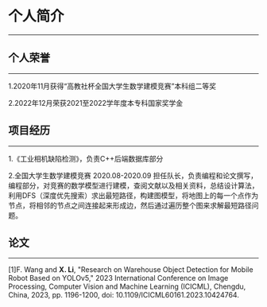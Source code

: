 # 个人简介
------




## 个人荣誉
------
1.2020年11月获得“高教社杯全国大学生数学建模竞赛”本科组二等奖

2.2022年12月荣获2021至2022学年度本专科国家奖学金



## 项目经历
------
1.《工业相机缺陷检测》，负责C++后端数据库部分

2.全国大学生数学建模竞赛    2020.08-2020.09
担任队长，负责编程和论文撰写，编程部分，对竞赛的数学模型进行建模，查阅文献以及相关资料，总结设计算法，利用DFS（深度优先搜索）求出最短路径，构建图模型，将地图上的每一个点作为节点，将相邻的节点之间连接起来形成边，然后通过遍历整个图来求解最短路径问题。


## 论文
------
[1]F. Wang and **X. Li**, "Research on Warehouse Object Detection for Mobile Robot Based on YOLOv5," 2023 International Conference on Image Processing, Computer Vision and Machine Learning (ICICML), Chengdu, China, 2023, pp. 1196-1200, doi: 10.1109/ICICML60161.2023.10424764.






